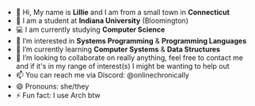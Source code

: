 - 👋 Hi, My name is **Lillie** and I am from a small town in **Connecticut**
- 🏫 I am a student at **Indiana University** (Bloomington)
- 💻 I am currently studying **Computer Science**
- 👀 I’m interested in **Systems Programming** & **Programming Languages**
- 🌱 I’m currently learning **Computer Systems** & **Data Structures**
- 💞️ I’m looking to collaborate on really anything, feel free to contact me and if it's in my range of interest(s) I might be wanting to help out
- 📫 You can reach me via Discord: @onlinechronically
- 😄 Pronouns: she/they
- ⚡ Fun fact: I use Arch btw
